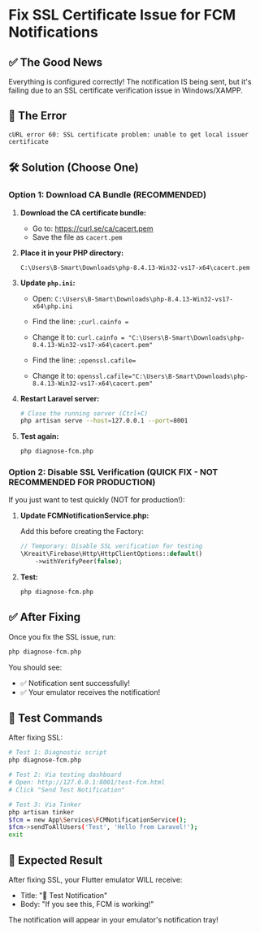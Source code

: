 # Fix SSL Certificate Issue for FCM Notifications

## ✅ The Good News
Everything is configured correctly! The notification IS being sent, but it's failing due to an SSL certificate verification issue in Windows/XAMPP.

## 🔴 The Error
```
cURL error 60: SSL certificate problem: unable to get local issuer certificate
```

## 🛠️ Solution (Choose One)

### Option 1: Download CA Bundle (RECOMMENDED)

1. **Download the CA certificate bundle:**
   - Go to: https://curl.se/ca/cacert.pem
   - Save the file as `cacert.pem`

2. **Place it in your PHP directory:**
   ```
   C:\Users\B-Smart\Downloads\php-8.4.13-Win32-vs17-x64\cacert.pem
   ```

3. **Update `php.ini`:**
   - Open: `C:\Users\B-Smart\Downloads\php-8.4.13-Win32-vs17-x64\php.ini`
   - Find the line: `;curl.cainfo =`
   - Change it to: `curl.cainfo = "C:\Users\B-Smart\Downloads\php-8.4.13-Win32-vs17-x64\cacert.pem"`

   - Find the line: `;openssl.cafile=`
   - Change it to: `openssl.cafile="C:\Users\B-Smart\Downloads\php-8.4.13-Win32-vs17-x64\cacert.pem"`

4. **Restart Laravel server:**
   ```bash
   # Close the running server (Ctrl+C)
   php artisan serve --host=127.0.0.1 --port=8001
   ```

5. **Test again:**
   ```bash
   php diagnose-fcm.php
   ```

### Option 2: Disable SSL Verification (QUICK FIX - NOT RECOMMENDED FOR PRODUCTION)

If you just want to test quickly (NOT for production!):

1. **Update FCMNotificationService.php:**

   Add this before creating the Factory:

   ```php
   // Temporary: Disable SSL verification for testing
   \Kreait\Firebase\Http\HttpClientOptions::default()
       ->withVerifyPeer(false);
   ```

2. **Test:**
   ```bash
   php diagnose-fcm.php
   ```

## ✅ After Fixing

Once you fix the SSL issue, run:
```bash
php diagnose-fcm.php
```

You should see:
- ✅ Notification sent successfully!
- ✅ Your emulator receives the notification!

## 🧪 Test Commands

After fixing SSL:

```bash
# Test 1: Diagnostic script
php diagnose-fcm.php

# Test 2: Via testing dashboard
# Open: http://127.0.0.1:8001/test-fcm.html
# Click "Send Test Notification"

# Test 3: Via Tinker
php artisan tinker
$fcm = new App\Services\FCMNotificationService();
$fcm->sendToAllUsers('Test', 'Hello from Laravel!');
exit
```

## 📱 Expected Result

After fixing SSL, your Flutter emulator WILL receive:
- Title: "🎉 Test Notification"
- Body: "If you see this, FCM is working!"

The notification will appear in your emulator's notification tray!
